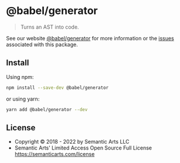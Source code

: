 # @babel/generator

> Turns an AST into code.

See our website [@babel/generator](https://babeljs.io/docs/en/babel-generator) for more information or the [issues](https://github.com/babel/babel/issues?utf8=%E2%9C%93&q=is%3Aissue+label%3A%22pkg%3A%20generator%22+is%3Aopen) associated with this package.

## Install

Using npm:

```sh
npm install --save-dev @babel/generator
```

or using yarn:

```sh
yarn add @babel/generator --dev
```

## License

- Copyright © 2018 - 2022 by Semantic Arts LLC
- Semantic Arts' Limited Access Open Source Full License https://semanticarts.com/license

